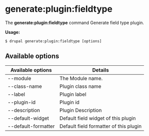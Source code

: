 # generate:plugin:fieldtype
The **generate:plugin:fieldtype** command Generate field type plugin.

**Usage:**
```
$ drupal generate:plugin:fieldtype [options] 
```

## Available options
Available options | Details
-------|-------------
--module | The Module name.
--class-name | Plugin class name
--label | Plugin label
--plugin-id | Plugin id
--description | Plugin Description
--default-widget | Default field widget of this plugin
--default-formatter | Default field formatter of this plugin
